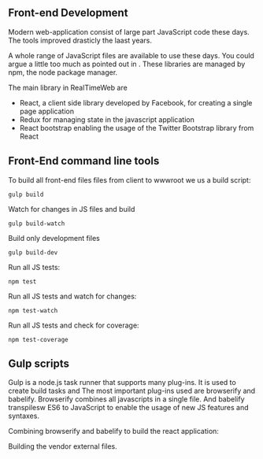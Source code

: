Front-end Development
---------------------
Modern web-application consist of large part JavaScript code these days. The tools improved drasticly the laast years.

A whole range of JavaScript files are available to use these days. You could argue a little too much as pointed out in <technology radar link>. These libraries are managed by npm, the node package manager.

The main library in RealTimeWeb are
- React, a client side library developed by Facebook, for creating a single page application
- Redux for managing state in the javascript application
- React bootstrap enabling the usage of the Twitter Bootstrap library from React

<Add text why a build tool is needed>

Front-End command line tools
----------------------------

To build all front-end files files from client to wwwroot we us a build script:

```
gulp build
```

Watch for changes in JS files and build
```
gulp build-watch
```

Build only development files
```
gulp build-dev
```

Run all JS tests:

```  
npm test
```

Run all JS tests and watch for changes:
  
```  
npm test-watch
```

Run all JS tests and check for coverage:
  
```  
npm test-coverage
```

Gulp scripts
------------
Gulp is a node.js task runner that supports many plug-ins. It is used to create build tasks and  The most important plug-ins used are browserify and babelify. Browserify combines all javascripts in a single file. And babelify transpilesw ES6 to JavaScript to enable the usage of new JS features and syntaxes.

Combining browserify and babelify to build the react application:

<add script>

Building the vendor external files. 

<add script>
